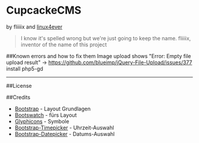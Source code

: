 ﻿CupcackeCMS
===========
by fliiiix and [linux4ever](http://l3r.de)

> I know it's spelled wrong but we're just going to keep the name.
fliiiix, inventor of the name of this project

##Known errors and how to fix them
Image upload shows "Error: Empty file upload result"
-> https://github.com/blueimp/jQuery-File-Upload/issues/377 install php5-gd

----
##License

##Credits
* [Bootstrap](https://github.com/twitter/bootstrap/) - Layout Grundlagen
* [Bootswatch](http://bootswatch.com/) - fürs Layout
* [Glyphicons](http://glyphicons.com/) - Symbole
* [Bootstrap-Timepicker](http://jdewit.github.com/bootstrap-timepicker/) - Uhrzeit-Auswahl
* [Bootstrap-Datepicker](http://www.eyecon.ro/bootstrap-datepicker/) - Datums-Auswahl